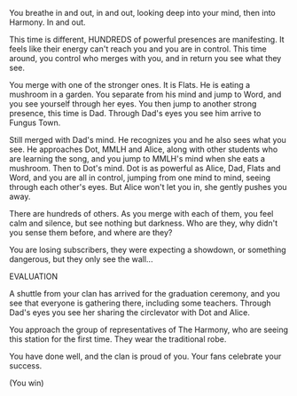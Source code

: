 You breathe in and out, in and out, looking deep into your mind, then into Harmony. In and out.

This time is different, HUNDREDS of powerful presences are manifesting. It feels like their energy can't reach you and you are in control. This time around, you control who merges with you, and in return you see what they see.

You merge with one of the stronger ones. It is Flats. He is eating a mushroom in a garden. You separate from his mind and jump to Word, and you see yourself through her eyes. You then jump to another strong presence, this time is Dad. Through Dad's eyes you see him arrive to Fungus Town.

Still merged with Dad's mind. He recognizes you and he also sees what you see. He approaches Dot, MMLH and Alice, along with other students who are learning the song, and you jump to MMLH's mind when she eats a mushroom. Then to Dot's mind. Dot is as powerful as Alice, Dad, Flats and Word, and you are all in control, jumping from one mind to mind, seeing through each other's eyes. But Alice won't let you in, she gently pushes you away.

There are hundreds of others. As you merge with each of them, you feel calm and silence, but see nothing but darkness. Who are they, why didn't you sense them before, and where are they?

You are losing subscribers, they were expecting a showdown, or something dangerous, but they only see the wall...

EVALUATION

A shuttle from your clan has arrived for the graduation ceremony, and you see that everyone is gathering there, including some teachers. Through Dad's eyes you see her sharing the circlevator with Dot and Alice.

You approach the group of representatives of The Harmony, who are seeing this station for the first time. They wear the traditional robe. 

You have done well, and the clan is proud of you. Your fans celebrate your success.

(You win)